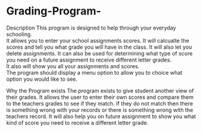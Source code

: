 # Grading-Program-

Description 
This program is designed to help through your everyday schooling.  
It allows you to enter your school assignments scores. 
It will calcualte the scores and tell you what grade you will have in the class. 
It will also let you delete assignments.
It can also be used for determining what type of score you need on a future assignment to receive different letter grades.  
It also will show you all your assignments and scores.  
The program should display a menu option to allow you to choice what option you would like to see. 

Why the Program exists
The program exists to give student another view of their grades.  It allows the user to enter their own scores and compare
them to the teachers grades to see if they match.  If they do not match then there is something wrong with your records or 
there is something wrong with the teachers record.  It will also help you on future assignment to show you what kind of score
you need to receive a different letter grade. 

